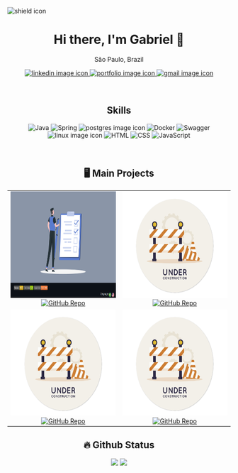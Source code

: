 <!-- online badge -->
<img src="https://img.shields.io/badge/current-online-green" alt="shield icon"></img>


<!-- contact me -->
<h1 align="center">
    Hi there, I'm Gabriel 👋
</h1>

<p align="center">São Paulo, Brazil</p>

<div align="center">
    <!-- linkedin -->
    <a href="https://www.linkedin.com/in/lgabrieldev/">
        <img src="https://img.shields.io/badge/LinkedIn-0077B5?style=for-the-badge&logo=linkedin&logoColor=white" alt="linkedin image icon"/>
    </a>  
    <!-- portfólio -->
    <a href="https://lgabrieldev.github.io/">
        <img src="https://img.shields.io/badge/Portfolio-255E63?style=for-the-badge&logo=About.me&logoColor=white" alt="portfolio image icon"/>
    </a> 
    <!-- gmail -->
    <a href="mailto:thegabrielfreitasbf@yahoo.com.br">
        <img src="https://img.shields.io/badge/Gmail-D14836?style=for-the-badge&logo=gmail&logoColor=white" alt="gmail image icon"/>
    </a>
</div>

<br>
<br>


<!-- skills -->
<h2 align="center">Skills</h2>

<div align="center">
    <!-- backend -->
    <img width="50" src="https://user-images.githubusercontent.com/25181517/117201156-9a724800-adec-11eb-9a9d-3cd0f67da4bc.png" alt="Java" title="Java"/>
    <img width="50" src="https://user-images.githubusercontent.com/25181517/117201470-f6d56780-adec-11eb-8f7c-e70e376cfd07.png" alt="Spring" title="Spring"/>
    <img src="https://icon.icepanel.io/Technology/svg/PostgresSQL.svg" alt="postgres image icon" width="50px"/>
    <!-- tools -->
    <img width="50" src="https://user-images.githubusercontent.com/25181517/117207330-263ba280-adf4-11eb-9b97-0ac5b40bc3be.png" alt="Docker" title="Docker"/>
    <img width="50" src="https://user-images.githubusercontent.com/25181517/186711335-a3729606-5a78-4496-9a36-06efcc74f800.png" alt="Swagger" title="Swagger"/>
    <img src="https://upload.wikimedia.org/wikipedia/commons/thumb/f/f1/Icons8_flat_linux.svg/512px-Icons8_flat_linux.svg.png?20170610200026" alt="linux image icon" width="60px"/>
    <!-- frontend -->
    <img width="50" src="https://user-images.githubusercontent.com/25181517/192158954-f88b5814-d510-4564-b285-dff7d6400dad.png" alt="HTML" title="HTML"/>
    <img width="50" src="https://user-images.githubusercontent.com/25181517/183898674-75a4a1b1-f960-4ea9-abcb-637170a00a75.png" alt="CSS" title="CSS"/>
    <img width="50" src="https://user-images.githubusercontent.com/25181517/117447155-6a868a00-af3d-11eb-9cfe-245df15c9f3f.png" alt="JavaScript" title="JavaScript"/>
    
</div>

<br>
<br>

<!-- My main projects-->
<h2 align="center">🖥️ Main Projects</h2>

<table align="center">
    <!-- row 1 -->
    <tr>
        <!-- card 1 -->
        <td align="center">
            <a target="_self" href="https://github.com/lGabrielDev/API_todoList"> 
                <img src="imgs/todo_image.png" alt="todoList image" height="240px" width="400px"/><br>
                <img src="https://github-readme-stats.vercel.app/api/pin/?username=lGabrielDev&repo=API_todoList&theme=tokyonight" alt="GitHub Repo" width="400px"/>
            </a>
        </td>
        <!-- card 2 -->
        <td align="center">
            <a href="#"> 
                <img src="imgs/under_construction_image.png" alt="todoList image" height="240px" width="400px"/><br>
                <img src="https://github-readme-stats.vercel.app/api/pin/?username=lGabrielDev&repo=under_construction&theme=tokyonight" alt="GitHub Repo" width="400px"/>
            </a>
        </td>
    </tr>
    <!-- row 2 -->
    <tr>
        <!-- card 3 -->
        <td align="center">
            <a href="#"> 
                <img src="imgs/under_construction_image.png" alt="todoList image" height="240px" width="400px"/><br>
                <img src="https://github-readme-stats.vercel.app/api/pin/?username=lGabrielDev&repo=under_construction&theme=tokyonight" alt="GitHub Repo" width="400px"/>
            </a>
        </td>
        <!-- card 4 -->
        <td align="center">
            <a href="#"> 
                <img src="imgs/under_construction_image.png" alt="todoList image" height="240px" width="400px"/><br>
                <img src="https://github-readme-stats.vercel.app/api/pin/?username=lGabrielDev&repo=under_construction&theme=tokyonight" alt="GitHub Repo" width="400px"/>
            </a>
        </td>
    </tr>
</table>

<!-- github status -->
<div align="center">
    <h2>🔥 Github Status </h2>
    <img height="200px" src="https://github-readme-stats.vercel.app/api?username=lGabrielDev&show_icons=true&theme=tokyonight">
    <img height="200px" src="https://github-readme-stats.vercel.app/api/top-langs/?username=lGabrielDev&hide_progress=false&theme=tokyonight">
</div>